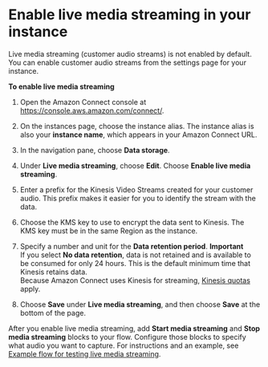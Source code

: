 # Enable live media streaming in your instance<a name="enable-live-media-streams"></a>

Live media streaming \(customer audio streams\) is not enabled by default\. You can enable customer audio streams from the settings page for your instance\.

**To enable live media streaming**

1. Open the Amazon Connect console at [https://console\.aws\.amazon\.com/connect/](https://console.aws.amazon.com/connect/)\.

1. On the instances page, choose the instance alias\. The instance alias is also your **instance name**, which appears in your Amazon Connect URL\.

1. In the navigation pane, choose **Data storage**\.

1. Under **Live media streaming**, choose **Edit**\. Choose **Enable live media streaming**\.

1. Enter a prefix for the Kinesis Video Streams created for your customer audio\. This prefix makes it easier for you to identify the stream with the data\.

1. Choose the KMS key to use to encrypt the data sent to Kinesis\. The KMS key must be in the same Region as the instance\. 

1. Specify a number and unit for the **Data retention period**\.
**Important**  
If you select **No data retention**, data is not retained and is available to be consumed for only 24 hours\. This is the default minimum time that Kinesis retains data\.  
Because Amazon Connect uses Kinesis for streaming, [Kinesis quotas](https://docs.aws.amazon.com/streams/latest/dev/service-sizes-and-limits.html) apply\.

1. Choose **Save** under **Live media streaming**, and then choose **Save** at the bottom of the page\.

After you enable live media streaming, add **Start media streaming** and **Stop media streaming** blocks to your flow\. Configure those blocks to specify what audio you want to capture\. For instructions and an example, see [Example flow for testing live media streaming](use-media-streams-blocks.md)\.